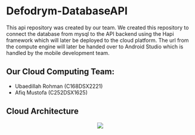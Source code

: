 # Defodrym-DatabaseAPI

This api repository was created by our team. We created this repository to connect the database from mysql to the API backend using the Hapi framework which will later be deployed to the cloud platform. The url from the compute engine will later be handed over to Android Studio which is handled by the mobile development team.

## Our Cloud Computing Team:
* Ubaedillah Rohman (C168DSX2221)
* Afiq Mustofa (C252DSX1625)

## Cloud Architecture
<p align="center"> 
<img src="https://drive.google.com/file/d/1nF-XynoWncvBdGZMqru7R1RqVWp_doZV/view?usp=drive_link">
</p>
